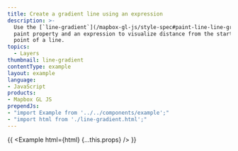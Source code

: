 ```yaml
---
title: Create a gradient line using an expression
description: >-
  Use the [`line-gradient`](/mapbox-gl-js/style-spec#paint-line-line-gradient)
  paint property and an expression to visualize distance from the starting
  point of a line.
topics:
  - Layers
thumbnail: line-gradient
contentType: example
layout: example
language:
- JavaScript
products:
- Mapbox GL JS
prependJs:
- "import Example from '../../components/example';"
- "import html from './line-gradient.html';"
---
```


{{ <Example html={html} {...this.props} /> }}
